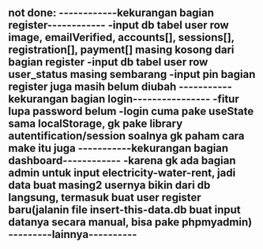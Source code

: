 not done:
------------kekurangan bagian register------------
-input db tabel user row image, emailVerified, accounts[], sessions[], registration[], 
 payment[] masing kosong dari bagian register
-input db tabel user row user_status masing sembarang
-input pin bagian register juga masih belum diubah
-----------kekurangan bagian login----------------
-fitur lupa password belum
-login cuma pake useState sama localStorage, gk pake library autentification/session soalnya gk paham cara make itu juga
-----------kekurangan bagian dashboard------------
-karena gk ada bagian admin untuk input electricity-water-rent, jadi data buat masing2 usernya bikin dari db langsung, termasuk buat user register baru(jalanin file insert-this-data.db buat input datanya secara manual, bisa pake phpmyadmin)
---------lainnya----------
-
